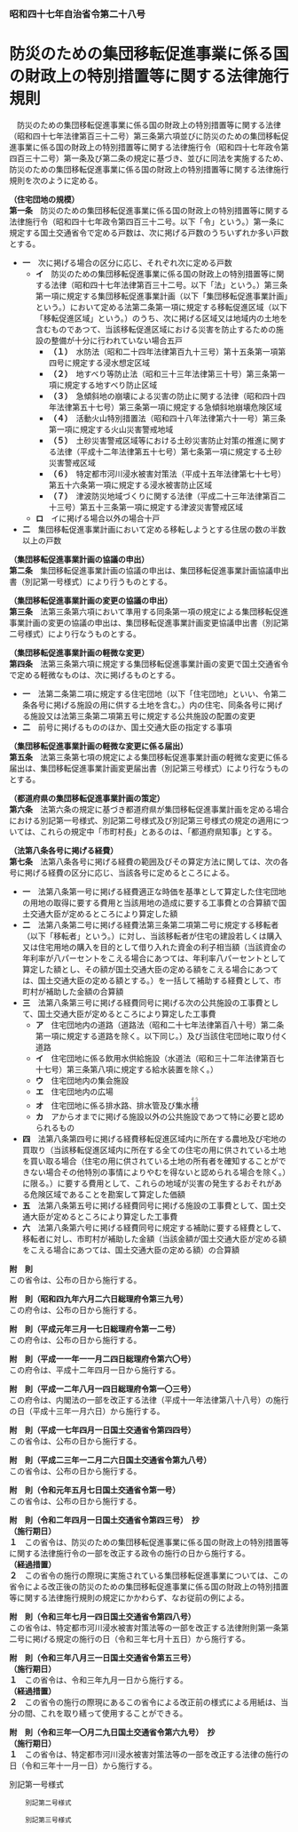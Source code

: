### 昭和四十七年自治省令第二十八号  
# 防災のための集団移転促進事業に係る国の財政上の特別措置等に関する法律施行規則  
　防災のための集団移転促進事業に係る国の財政上の特別措置等に関する法律（昭和四十七年法律第百三十二号）第三条第六項並びに防災のための集団移転促進事業に係る国の財政上の特別措置等に関する法律施行令（昭和四十七年政令第四百三十二号）第一条及び第二条の規定に基づき、並びに同法を実施するため、防災のための集団移転促進事業に係る国の財政上の特別措置等に関する法律施行規則を次のように定める。  
  
**（住宅団地の規模）**  
**第一条**　防災のための集団移転促進事業に係る国の財政上の特別措置等に関する法律施行令（昭和四十七年政令第四百三十二号。以下「令」という。）第一条に規定する国土交通省令で定める戸数は、次に掲げる戸数のうちいずれか多い戸数とする。  
* **一**　次に掲げる場合の区分に応じ、それぞれ次に定める戸数  
	* **イ**　防災のための集団移転促進事業に係る国の財政上の特別措置等に関する法律（昭和四十七年法律第百三十二号。以下「法」という。）第三条第一項に規定する集団移転促進事業計画（以下「集団移転促進事業計画」という。）において定める法第二条第一項に規定する移転促進区域（以下「移転促進区域」という。）のうち、次に掲げる区域又は地域内の土地を含むものであつて、当該移転促進区域における災害を防止するための施設の整備が十分に行われていない場合五戸  
		* **（１）**　水防法（昭和二十四年法律第百九十三号）第十五条第一項第四号に規定する浸水想定区域  
		* **（２）**　地すべり等防止法（昭和三十三年法律第三十号）第三条第一項に規定する地すべり防止区域  
		* **（３）**　急傾斜地の崩壊による災害の防止に関する法律（昭和四十四年法律第五十七号）第三条第一項に規定する急傾斜地崩壊危険区域  
		* **（４）**　活動火山特別措置法（昭和四十八年法律第六十一号）第三条第一項に規定する火山災害警戒地域  
		* **（５）**　土砂災害警戒区域等における土砂災害防止対策の推進に関する法律（平成十二年法律第五十七号）第七条第一項に規定する土砂災害警戒区域  
		* **（６）**　特定都市河川浸水被害対策法（平成十五年法律第七十七号）第五十六条第一項に規定する浸水被害防止区域  
		* **（７）**　津波防災地域づくりに関する法律（平成二十三年法律第百二十三号）第五十三条第一項に規定する津波災害警戒区域  
	* **ロ**　イに掲げる場合以外の場合十戸  
* **二**　集団移転促進事業計画において定める移転しようとする住居の数の半数以上の戸数  
  
**（集団移転促進事業計画の協議の申出）**  
**第二条**　集団移転促進事業計画の協議の申出は、集団移転促進事業計画協議申出書（別記第一号様式）により行うものとする。  
  
**（集団移転促進事業計画の変更の協議の申出）**  
**第三条**　法第三条第六項において準用する同条第一項の規定による集団移転促進事業計画の変更の協議の申出は、集団移転促進事業計画変更協議申出書（別記第二号様式）により行なうものとする。  
  
**（集団移転促進事業計画の軽微な変更）**  
**第四条**　法第三条第六項に規定する集団移転促進事業計画の変更で国土交通省令で定める軽微なものは、次に掲げるものとする。  
* **一**　法第二条第二項に規定する住宅団地（以下「住宅団地」といい、令第二条各号に掲げる施設の用に供する土地を含む。）内の住宅、同条各号に掲げる施設又は法第三条第二項第五号に規定する公共施設の配置の変更  
* **二**　前号に掲げるもののほか、国土交通大臣の指定する事項  
  
**（集団移転促進事業計画の軽微な変更に係る届出）**  
**第五条**　法第三条第七項の規定による集団移転促進事業計画の軽微な変更に係る届出は、集団移転促進事業計画変更届出書（別記第三号様式）により行なうものとする。  
  
**（都道府県の集団移転促進事業計画の策定）**  
**第六条**　法第六条の規定に基づき都道府県が集団移転促進事業計画を定める場合における別記第一号様式、別記第二号様式及び別記第三号様式の規定の適用については、これらの規定中「市町村長」とあるのは、「都道府県知事」とする。  
  
**（法第八条各号に掲げる経費）**  
**第七条**　法第八条各号に掲げる経費の範囲及びその算定方法に関しては、次の各号に掲げる経費の区分に応じ、当該各号に定めるところによる。  
* **一**　法第八条第一号に掲げる経費適正な時価を基準として算定した住宅団地の用地の取得に要する費用と当該用地の造成に要する工事費との合算額で国土交通大臣が定めるところにより算定した額  
* **二**　法第八条第二号に掲げる経費法第三条第二項第二号に規定する移転者（以下「移転者」という。）に対し、当該移転者が住宅の建設若しくは購入又は住宅用地の購入を目的として借り入れた資金の利子相当額（当該資金の年利率が八パーセントをこえる場合にあつては、年利率八パーセントとして算定した額とし、その額が国土交通大臣の定める額をこえる場合にあつては、国土交通大臣の定める額とする。）を一括して補助する経費として、市町村が補助した金額の合算額  
* **三**　法第八条第三号に掲げる経費同号に掲げる次の公共施設の工事費として、国土交通大臣が定めるところにより算定した工事費  
	* **ア**　住宅団地内の道路（道路法（昭和二十七年法律第百八十号）第二条第一項に規定する道路を除く。以下同じ。）及び当該住宅団地に取り付く道路  
	* **イ**　住宅団地に係る飲用水供給施設（水道法（昭和三十二年法律第百七十七号）第三条第八項に規定する給水装置を除く。）  
	* **ウ**　住宅団地内の集会施設  
	* **エ**　住宅団地内の広場  
	* **オ**　住宅団地に係る排水路、排水管及び集水<ruby>槽<rt>そう</rt></ruby>  
	* **カ**　アからオまでに掲げる施設以外の公共施設であつて特に必要と認められるもの  
* **四**　法第八条第四号に掲げる経費移転促進区域内に所在する農地及び宅地の買取り（当該移転促進区域内に所在する全ての住宅の用に供されている土地を買い取る場合（住宅の用に供されている土地の所有者を確知することができない場合その他特別の事情によりやむを得ないと認められる場合を除く。）に限る。）に要する費用として、これらの地域が災害の発生するおそれがある危険区域であることを勘案して算定した価額  
* **五**　法第八条第五号に掲げる経費同号に掲げる施設の工事費として、国土交通大臣が定めるところにより算定した工事費  
* **六**　法第八条第六号に掲げる経費同号に規定する補助に要する経費として、移転者に対し、市町村が補助した金額（当該金額が国土交通大臣が定める額をこえる場合にあつては、国土交通大臣の定める額）の合算額  
  
**附　則**  
この省令は、公布の日から施行する。  
  
**附　則（昭和四九年六月二六日総理府令第三九号）**  
この府令は、公布の日から施行する。  
  
**附　則（平成元年三月一七日総理府令第一二号）**  
この府令は、公布の日から施行する。  
  
**附　則（平成一一年一一月二四日総理府令第六〇号）**  
この府令は、平成十二年四月一日から施行する。  
  
**附　則（平成一二年八月一四日総理府令第一〇三号）**  
この府令は、内閣法の一部を改正する法律（平成十一年法律第八十八号）の施行の日（平成十三年一月六日）から施行する。  
  
**附　則（平成一七年四月一日国土交通省令第四四号）**  
この省令は、公布の日から施行する。  
  
**附　則（平成二三年一二月二六日国土交通省令第九八号）**  
この省令は、公布の日から施行する。  
  
**附　則（令和元年五月七日国土交通省令第一号）**  
この省令は、公布の日から施行する。  
  
**附　則（令和二年四月一日国土交通省令第四三号）　抄**  
**（施行期日）**  
**１**　この省令は、防災のための集団移転促進事業に係る国の財政上の特別措置等に関する法律施行令の一部を改正する政令の施行の日から施行する。  
**（経過措置）**  
**２**　この省令の施行の際現に実施されている集団移転促進事業については、この省令による改正後の防災のための集団移転促進事業に係る国の財政上の特別措置等に関する法律施行規則の規定にかかわらず、なお従前の例による。  
  
**附　則（令和三年七月一四日国土交通省令第四八号）**  
この省令は、特定都市河川浸水被害対策法等の一部を改正する法律附則第一条第二号に掲げる規定の施行の日（令和三年七月十五日）から施行する。  
  
**附　則（令和三年八月三一日国土交通省令第五三号）**  
**（施行期日）**  
**１**　この省令は、令和三年九月一日から施行する。  
**（経過措置）**  
**２**　この省令の施行の際現にあるこの省令による改正前の様式による用紙は、当分の間、これを取り繕って使用することができる。  
  
**附　則（令和三年一〇月二九日国土交通省令第六九号）　抄**  
**（施行期日）**  
**１**　この省令は、特定都市河川浸水被害対策法等の一部を改正する法律の施行の日（令和三年十一月一日）から施行する。  
  
別記第一号様式
          
        別記第二号様式
          
        別記第三号様式
          
        